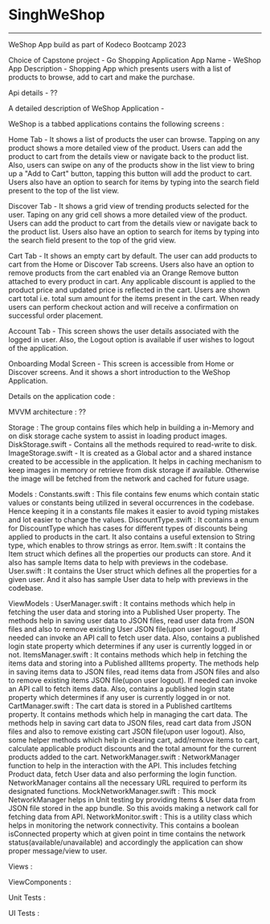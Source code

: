 # SinghWeShop


----------------------------------------------------------

WeShop App build as part of Kodeco Bootcamp 2023

Choice of Capstone project - Go Shopping Application
App Name - WeShop
App Description - Shopping App which presents users with a list of products to browse, add to cart and make the purchase.

Api details  -  ??


A detailed description of WeShop Application -

WeShop is a tabbed applications contains the following screen​s​ : 

Home Tab - 
It shows a list of products the user can browse. Tapping on any product shows a more detailed view of the product. Users can add the product to cart from the detail​s​ view or navigate back to the product list.​ Also, users can swipe on any of the products show in the list view to bring up a "Add to Cart" button, tapping this button will add the product to cart.​
​Users also have an option to search for items by typing into the search field present to the top of the list view.

Discover Tab - 
It shows a grid view of trending products selected for the user. Taping on any grid cell shows a more detailed view of the product. Users can add the product to cart from the detail​s​ view or navigate back to the product list.
​Users also have an option to search for items by typing into the search field present to the top of the ​grid view.

Cart Tab - ​It shows an empty cart by default. The user can add products to cart from the Home or Discover Tab screens.​ Users also have an option to remove products from the cart enabled via an Orange Remove button attached to every product in cart. 
Any applicable discount is applied to the product price and updated price is reflected in the cart. Users are shown cart total i.e. total ​sum ​amount for the items present in the cart.
When ready users can perform checkout action and will receive a confirmation on successful order placement.

Account Tab - ​This screen shows the user details associated with the logged in user. Also, the Logout option is available if user wishes to logout of the application.​

Onboarding Modal Screen - This screen is accessible from Home or Discover screens. And it shows a short introduction to the WeShop Application.




Details on the application code :

MVVM architecture :  ??

Storage : The group contains files which help in building a in-Memory and on disk storage cache system to assist in loading product images.
DiskStorage.swift - Contains all the methods required to read-write to disk.
ImageStorage.swift - It is created as a Global actor and a shared instance created to be accessible in the application. It helps in caching mechanism to keep images in memory or retrieve from disk storage if available. Otherwise the image will be fetched from the network and cached for future usage.

Models : 
Constants.swift : This file contains few enums which contain static values or constants being utilized in several occurrences in the codebase. Hence keeping it in a constants file makes it easier to avoid typing mistakes and lot easier to change the values.
DiscountType.swift : It contains a enum for DiscountType which has cases for different types of discounts being applied to products in the cart. It also contains a useful extension to String type, which enables to throw strings as error.
Item.swift : It contains the Item struct which defines all the properties our products can store. And it also has sample Items data to help with previews in the codebase.
User.swift : It contains the User struct which defines all the properties for a given user. And it also has sample User data to help with previews in the codebase.


ViewModels : 
UserManager.swift : It contains methods which help in fetching the user data and storing into a Published User property. The methods help in saving user data to JSON files, read user data from JSON files and also to remove existing User JSON file(upon user logout). If needed can invoke an API call to fetch user data.
    Also, contains a published login state property which determines if any user is currently logged in or not.
ItemsManager.swift : It contains methods which help in fetching the items data and storing into a Published allItems property. The methods help in saving items data to JSON files, read items data from JSON files and also to remove existing items JSON file(upon user logout). If needed can invoke an API call to fetch items data.
    Also, contains a published login state property which determines if any user is currently logged in or not.
CartManager.swift : The cart data is stored in a Published cartItems property. It contains methods which help in managing the cart data. The methods help in saving cart data to JSON files, read cart data from JSON files and also to remove existing cart JSON file(upon user logout). Also, some helper methods which help in clearing cart, add/remove items to cart, calculate applicable product discounts and the total amount for the current products added to the cart.
NetworkManager.swift : NetworkManager function to help in the interaction with the API. This includes fetching Product data, fetch User data and also performing the login function. NetworkManager contains all the necessary URL required to perform its designated functions.
MockNetworkManager.swift : This mock NetworkManager helps in Unit testing by providing Items & User data from JSON file stored in the app bundle. So this avoids making a network call for fetching data from API.
NetworkMonitor.swift : This is a utility class which helps in monitoring the network connectivity. This contains a boolean isConnected property which at given point in time contains the network status(available/unavailable) and accordingly the application can show proper message/view to user. 


Views : 



ViewComponents : 



Unit Tests : 


UI Tests : 
